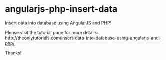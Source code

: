 # angularjs-php-insert-data
Insert data into database using AngularJS and PHP!


Please visit the tutorial page for more details: 
http://theonlytutorials.com/insert-data-into-database-using-angularjs-and-php/

Thanks!